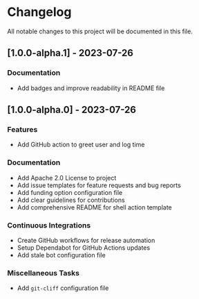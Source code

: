 # Changelog

All notable changes to this project will be documented in this file.

## [1.0.0-alpha.1] - 2023-07-26

### <!-- 05 -->Documentation

- Add badges and improve readability in README file

## [1.0.0-alpha.0] - 2023-07-26

### <!-- 01 -->Features

- Add GitHub action to greet user and log time

### <!-- 05 -->Documentation

- Add Apache 2.0 License to project
- Add issue templates for feature requests and bug reports
- Add funding option configuration file
- Add clear guidelines for contributions
- Add comprehensive README for shell action template

### <!-- 07 -->Continuous Integrations

- Create GitHub workflows for release automation
- Setup Dependabot for GitHub Actions updates
- Add stale bot configuration file

### <!-- 08 -->Miscellaneous Tasks

- Add `git-cliff` configuration file

<!-- generated by git-cliff -->
